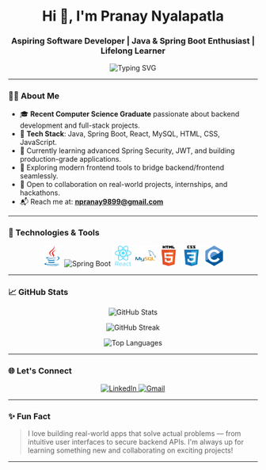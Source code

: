<h1 align="center">Hi 👋, I'm Pranay Nyalapatla</h1>
<h3 align="center">Aspiring Software Developer | Java & Spring Boot Enthusiast | Lifelong Learner</h3>

<p align="center">
  <img src="https://readme-typing-svg.demolab.com?font=Fira+Code&size=22&pause=1000&color=0A77B6&center=true&vCenter=true&width=435&lines=Building+backend+magic+with+Spring+Boot;Creating+clean+UIs+with+React;Open+to+collaboration+and+learning" alt="Typing SVG" />
</p>

---

### 👨‍💻 About Me

- 🎓 **Recent Computer Science Graduate** passionate about backend development and full-stack projects.
- 🧰 **Tech Stack**: Java, Spring Boot, React, MySQL, HTML, CSS, JavaScript.
- 🚀 Currently learning advanced Spring Security, JWT, and building production-grade applications.
- 🌱 Exploring modern frontend tools to bridge backend/frontend seamlessly.
- 🤝 Open to collaboration on real-world projects, internships, and hackathons.
- 📬 Reach me at: **npranay9899@gmail.com**

---

### 🔧 Technologies & Tools

<p align="center">
  <img src="https://raw.githubusercontent.com/devicons/devicon/master/icons/java/java-original.svg" alt="Java" width="42" height="42"/>
  <img src="https://www.vectorlogo.zone/logos/springio/springio-icon.svg" alt="Spring Boot" width="42" height="42"/>
  <img src="https://raw.githubusercontent.com/devicons/devicon/master/icons/react/react-original-wordmark.svg" alt="React" width="42" height="42"/>
  <img src="https://raw.githubusercontent.com/devicons/devicon/master/icons/mysql/mysql-original-wordmark.svg" alt="MySQL" width="42" height="42"/>
  <img src="https://raw.githubusercontent.com/devicons/devicon/master/icons/html5/html5-original-wordmark.svg" alt="HTML5" width="42" height="42"/>
  <img src="https://raw.githubusercontent.com/devicons/devicon/master/icons/css3/css3-original-wordmark.svg" alt="CSS3" width="42" height="42"/>
  <img src="https://raw.githubusercontent.com/devicons/devicon/master/icons/c/c-original.svg" alt="C" width="42" height="42"/>
</p>

---

### 📈 GitHub Stats

<p align="center">
  <img src="https://github-readme-stats.vercel.app/api?username=pranay9899&show_icons=true&theme=default" alt="GitHub Stats" />
</p>

<p align="center">
  <img src="https://github-readme-streak-stats.herokuapp.com/?user=pranay9899&theme=default" alt="GitHub Streak"/>
</p>

<p align="center">
  <img src="https://github-readme-stats.vercel.app/api/top-langs?username=pranay9899&show_icons=true&layout=compact" alt="Top Languages"/>
</p>

---

### 🌐 Let's Connect

<p align="center">
  <a href="https://www.linkedin.com/in/pranaynyalapatla/" target="_blank">
    <img src="https://img.shields.io/badge/LinkedIn-Pranay%20Nyalapatla-blue?style=for-the-badge&logo=linkedin&logoColor=white" alt="LinkedIn" />
  </a>
  <a href="mailto:npranay9899@gmail.com" target="_blank">
    <img src="https://img.shields.io/badge/Gmail-npranay9899@gmail.com-red?style=for-the-badge&logo=gmail&logoColor=white" alt="Gmail" />
  </a>
</p>

---

### ✨ Fun Fact

> I love building real-world apps that solve actual problems — from intuitive user interfaces to secure backend APIs. I'm always up for learning something new and collaborating on exciting projects!

---

